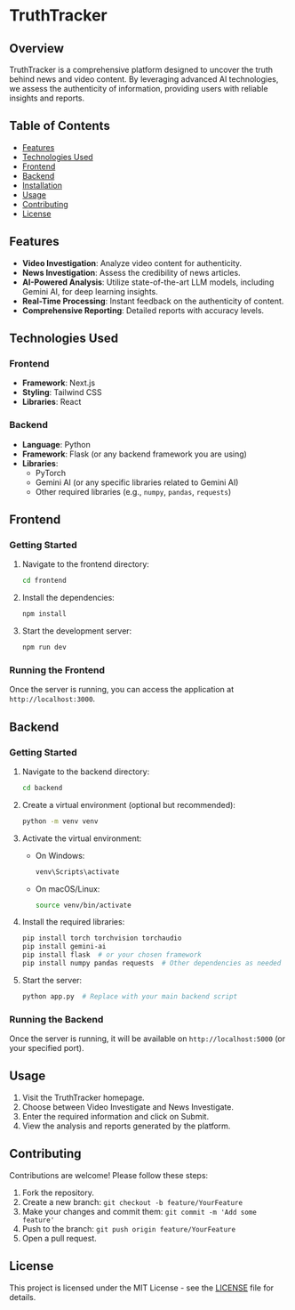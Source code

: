 
# TruthTracker

## Overview

TruthTracker is a comprehensive platform designed to uncover the truth behind news and video content. By leveraging advanced AI technologies, we assess the authenticity of information, providing users with reliable insights and reports.

## Table of Contents

- [Features](#features)
- [Technologies Used](#technologies-used)
- [Frontend](#frontend)
- [Backend](#backend)
- [Installation](#installation)
- [Usage](#usage)
- [Contributing](#contributing)
- [License](#license)

## Features

- **Video Investigation**: Analyze video content for authenticity.
- **News Investigation**: Assess the credibility of news articles.
- **AI-Powered Analysis**: Utilize state-of-the-art LLM models, including Gemini AI, for deep learning insights.
- **Real-Time Processing**: Instant feedback on the authenticity of content.
- **Comprehensive Reporting**: Detailed reports with accuracy levels.

## Technologies Used

### Frontend
- **Framework**: Next.js
- **Styling**: Tailwind CSS
- **Libraries**: React

### Backend
- **Language**: Python
- **Framework**: Flask (or any backend framework you are using)
- **Libraries**: 
  - PyTorch
  - Gemini AI (or any specific libraries related to Gemini AI)
  - Other required libraries (e.g., `numpy`, `pandas`, `requests`)

## Frontend

### Getting Started

1. Navigate to the frontend directory:
   ```bash
   cd frontend
   ```

2. Install the dependencies:
   ```bash
   npm install
   ```

3. Start the development server:
   ```bash
   npm run dev
   ```

### Running the Frontend

Once the server is running, you can access the application at `http://localhost:3000`.

## Backend

### Getting Started

1. Navigate to the backend directory:
   ```bash
   cd backend
   ```

2. Create a virtual environment (optional but recommended):
   ```bash
   python -m venv venv
   ```

3. Activate the virtual environment:
   - On Windows:
     ```bash
     venv\Scripts\activate
     ```
   - On macOS/Linux:
     ```bash
     source venv/bin/activate
     ```

4. Install the required libraries:
   ```bash
   pip install torch torchvision torchaudio
   pip install gemini-ai
   pip install flask  # or your chosen framework
   pip install numpy pandas requests  # Other dependencies as needed
   ```

5. Start the server:
   ```bash
   python app.py  # Replace with your main backend script
   ```

### Running the Backend

Once the server is running, it will be available on `http://localhost:5000` (or your specified port).

## Usage

1. Visit the TruthTracker homepage.
2. Choose between Video Investigate and News Investigate.
3. Enter the required information and click on Submit.
4. View the analysis and reports generated by the platform.

## Contributing

Contributions are welcome! Please follow these steps:

1. Fork the repository.
2. Create a new branch: `git checkout -b feature/YourFeature`
3. Make your changes and commit them: `git commit -m 'Add some feature'`
4. Push to the branch: `git push origin feature/YourFeature`
5. Open a pull request.

## License

This project is licensed under the MIT License - see the [LICENSE](LICENSE) file for details.

